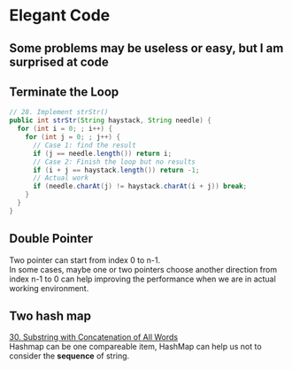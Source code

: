 # Elegant Code
## Some problems may be useless or easy, but I am surprised at code

## Terminate the Loop
```java
// 28. Implement strStr()
public int strStr(String haystack, String needle) {
  for (int i = 0; ; i++) {
    for (int j = 0; ; j++) {
      // Case 1: find the result
      if (j == needle.length()) return i;
      // Case 2: Finish the loop but no results
      if (i + j == haystack.length()) return -1;
      // Actual work
      if (needle.charAt(j) != haystack.charAt(i + j)) break;
    }
  }
}
```

## Double Pointer
Two pointer can start from index 0 to n-1.  
In some cases, maybe one or two pointers choose another direction from index n-1 to 0 can help improving the performance when we are in actual working environment.  

## Two hash map
[30. Substring with Concatenation of All Words](https://leetcode.wang/leetCode-30-Substring-with-Concatenation-of-All-Words.html)  
Hashmap can be one compareable item, HashMap can help us not to consider the **sequence** of string. 
